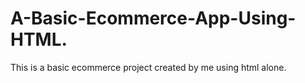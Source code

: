 # A-Basic-Ecommerce-App-Using-HTML.
This is a basic ecommerce project created by me using html alone. 
